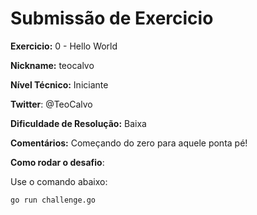 # Submissão de Exercicio

**Exercicio:** 0 - Hello World

**Nickname:** teocalvo

**Nível Técnico:** Iniciante

**Twitter**: @TeoCalvo

**Dificuldade de Resolução:** Baixa

**Comentários:** Começando do zero para aquele ponta pé!

**Como rodar o desafio**: 

Use o comando abaixo: 
```bash
go run challenge.go
```
